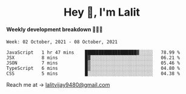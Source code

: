 <h1 align="center">Hey 👋, I'm Lalit</h1>

#### Weekly development breakdown 👨🏻‍💻
<!--START_SECTION:waka-->
```text
Week: 02 October, 2021 - 08 October, 2021

JavaScript   1 hr 47 mins    ███████████████████▓░░░░░   78.99 % 
JSX          8 mins          █▓░░░░░░░░░░░░░░░░░░░░░░░   06.21 % 
JSON         7 mins          █▒░░░░░░░░░░░░░░░░░░░░░░░   05.46 % 
TypeScript   6 mins          █▒░░░░░░░░░░░░░░░░░░░░░░░   04.80 % 
CSS          5 mins          █░░░░░░░░░░░░░░░░░░░░░░░░   04.38 % 
```
<!--END_SECTION:waka-->

Reach me at → lalitvijay9480@gmail.com
